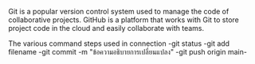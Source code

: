 Git is a popular version control system used to manage the code of collaborative projects. GitHub is a platform that works with Git to store project code in the cloud and easily collaborate with teams.



The various command steps used in connection -git status -git add filename -git commit -m "ข้อความอธิบายการเปลี่ยนแปลง" -git push origin main-
